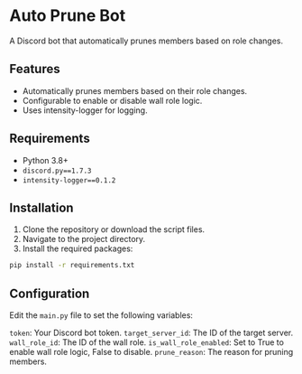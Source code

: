 # Auto Prune Bot

A Discord bot that automatically prunes members based on role changes.

## Features

- Automatically prunes members based on their role changes.
- Configurable to enable or disable wall role logic.
- Uses intensity-logger for logging.

## Requirements

- Python 3.8+
- `discord.py==1.7.3`
- `intensity-logger==0.1.2`

## Installation

1. Clone the repository or download the script files.
2. Navigate to the project directory.
3. Install the required packages:

```sh
pip install -r requirements.txt
```

## Configuration
Edit the `main.py` file to set the following variables:

`token`: Your Discord bot token.
`target_server_id`: The ID of the target server.
`wall_role_id`: The ID of the wall role.
`is_wall_role_enabled`: Set to True to enable wall role logic, False to disable.
`prune_reason`: The reason for pruning members.
